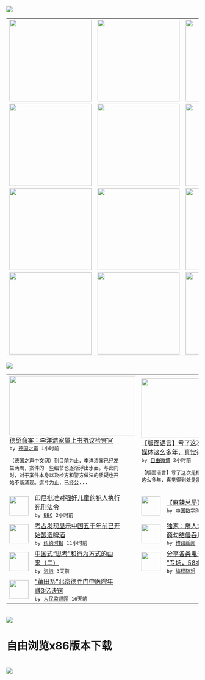 

<a href="https://github.com/greatfire/z/raw/master/FreeBrowser.apk"><img src="https://raw.githubusercontent.com/greatfire/wiki/master/x/header.png" /></a><table><tr><td width="262" align="center" valign="center"><a href="https://github.com/greatfire/wiki/wiki/nyt" title="纽约时报中文网 国际纵览"><img src="https://raw.githubusercontent.com/greatfire/wiki/master/x/nyt_flag.png" width="215"/></a></td><td width="262" align="center" valign="center"><a href="https://github.com/greatfire/wiki/wiki/dw" title=""><img src="https://raw.githubusercontent.com/greatfire/wiki/master/x/dw_flag.png" width="215"/></a></td><td width="262" align="center" valign="center"><a href="https://github.com/greatfire/wiki/wiki/rmjd" title=""><img src="https://raw.githubusercontent.com/greatfire/wiki/master/x/rmjd_flag.png" width="215"/></a></td></tr><tr><td width="262" align="center" valign="center"><a href="https://github.com/paopaonetizen/website" title="泡泡 - 未经审查的互联网信息"><img src="https://raw.githubusercontent.com/greatfire/wiki/master/x/pp_flag.png" width="215"/></a></td><td width="262" align="center" valign="center"><a href="https://github.com/getlantern/mirror" title="以及自由微博和GreatFire.org官方中文论坛"><img src="https://raw.githubusercontent.com/greatfire/wiki/master/x/lantern_flag.png" width="215"/></a></td><td width="262" align="center" valign="center"><a href="https://github.com/cdtmirrors/m/" title=""><img src="https://raw.githubusercontent.com/greatfire/wiki/master/x/cdt_flag.png" width="215"/></a></td></tr><tr><td width="262" align="center" valign="center"><a href="https://github.com/program-think/blog" title="编程随想的博客"><img src="https://raw.githubusercontent.com/greatfire/wiki/master/x/pt_flag.png" width="215"/></a></td><td width="262" align="center" valign="center"><a href="https://github.com/greatfire/wiki/wiki/bbc" title=""><img src="https://raw.githubusercontent.com/greatfire/wiki/master/x/bbc_flag.png" width="215"/></a></td><td width="262" align="center" valign="center"><a href="https://github.com/freeweibo/s" title="自由微博 - 匿名和不受屏蔽的新浪微博搜索"><img src="https://raw.githubusercontent.com/greatfire/wiki/master/x/fw_flag.png" width="215"/></a></td></tr><tr><td width="262" align="center" valign="center"><a href="https://github.com/greatfire/wiki/wiki/google" title=""><img src="https://raw.githubusercontent.com/greatfire/wiki/master/x/google_flag.png" width="215"/></a></td><td width="262" align="center" valign="center"><a href="https://github.com/bxnews/boxun" title=""><img src="https://raw.githubusercontent.com/greatfire/wiki/master/x/bx_flag.png" width="215"/></a></td><td width="262" align="center" valign="center"><a href="https://github.com/greatfire/wiki/wiki/open-source" title="欢迎访问GreatFire.org开发者项目网站"><img src="https://raw.githubusercontent.com/greatfire/wiki/master/x/open-source_flag.png" width="215"/></a></td></tr></table><img src="https://raw.githubusercontent.com/greatfire/wiki/master/x/newsfeed text.png" /><table cols="4"><tr><td colspan="2" width="380"><a href="http://dw.com/p/1IumO?maca=chi-GK-text-greatfire-all-chinese-15625-xml-mrss"><img src="http://www.dw.com/image/0,,19257193_302,00.jpg" width="330" height="156"/></a></br><a href="http://dw.com/p/1IumO?maca=chi-GK-text-greatfire-all-chinese-15625-xml-mrss">德绍命案：李洋洁家属上书抗议检察官</a></br><kbd> by <a href="http://dw.de">德国之声</a> 1小时前 </kbd></br><pre>（德国之声中文网）到目前为止，李洋洁案已经发<br/>生两周，案件的一些细节也逐渐浮出水面。与此同<br/>时，对于案件本身以及检方和警方做法的质疑也开<br/>始不断涌现。迄今为止，已经公...</pre></td><td colspan="2" width="380"><a href="https://freeweibo.com/weibo/3979467019876845"><img src="http://ww3.sinaimg.cn/large/5d0b33degw1f490jox3emj20jk0rsadw.jpg" width="330" height="156"/></a></br><a href="https://freeweibo.com/weibo/3979467019876845">【版面语言】亏了这次是杨绛和一些厅官。干<br/>媒体这么多年，真觉得…</a></br><kbd> by <a href="https://freeweibo.com/">自由微博</a> 2小时前 </kbd></br><pre>【版面语言】亏了这次是杨绛和一些厅官。干媒体<br/>这么多年，真觉得到处是雷啊！</pre></td></tr><tr><td><img src="http://a.files.bbci.co.uk/worldservice/live/assets/images/2015/11/28/151128084720_indonesia_widodo_144x81_gettyimages_nocredit.jpg" width="50" height="50"/></td><td width="280"><a href="http://www.bbc.com/zhongwen/simp/world/2016/05/160526_indonesia_child_law">印尼批准对强奸儿童的犯人执行<br/>死刑法令</a></br><kbd> by <a href="http://www.bbc.co.uk/zhongwen/simp">BBC</a> 2小时前 </kbd></td><td><img src="http://i0.wp.com/chinadigitaltimes.net/chinese/files/2016/05/CjV5twcVEAAUkja.jpg?resize=596%2C483" width="50" height="50"/></td><td width="280"><a href="http://feedproxy.google.com/~r/chinadigitaltimes/IyPt/~3/6y8erJhA1D4/">【麻辣总局】蜥大大让蛤蛤闭嘴</a></br><kbd> by <a href="http://chinadigitaltimes.net/chinese/">中国数字时代</a> 6小时前 </kbd></td></tr><tr><td><img src="https://static01.nyt.com/images/2016/05/26/world/26chinabeer/26chinabeer-articleLarge.jpg" width="50" height="50"/></td><td width="280"><a href="https://d7odklm2qes9e.cloudfront.net/culture/20160526/t26chinabeer/">考古发现显示中国五千年前已开<br/>始酿造啤酒</a></br><kbd> by <a href="http://m.cn.nytimes.com/">纽约时报</a> 11小时前 </kbd></td><td><img src="http://www.boxun.com/news/images/2016/05/201605262048china1.jpg" width="50" height="50"/></td><td width="280"><a href="http://www.boxun.com/news/gb/china/2016/05/201605262048.shtml">独家：爆人大代表巨富王文良官<br/>商勾结侵吞丹东港</a></br><kbd> by <a href="http://www.boxun.com">博讯新闻</a> 1天前 </kbd></td></tr><tr><td><img src="https://raw.githubusercontent.com/greatfire/wiki/master/x/pp_logo.png" width="50" height="50"/></td><td width="280"><a href="https://pao-pao.net/article/699">中国式“思考”和行为方式的由<br/>来（二）</a></br><kbd> by <a href="https://pao-pao.net">泡泡</a> 3天前 </kbd></td><td><img src="https://raw.githubusercontent.com/greatfire/wiki/master/x/pt_logo.png" width="50" height="50"/></td><td width="280"><a href="http://feedproxy.google.com/~r/programthink/~3/gW7pAXwOLyA/share-books.html">分享各类电子书（“TXT格式<br/>”专场，58本）</a></br><kbd> by <a href="http://program-think.blogspot.com">编程随想</a> 6天前 </kbd></td></tr><tr><td><img src="http://www.rmjdw.com/uploads/160510/3-1605102102421C.jpg" width="50" height="50"/></td><td width="280"><a href="http://www.rmjdw.com//tebiebaodao/20160510/15526.html">“莆田系”北京德胜门中医院年<br/>赚3亿诀窍 </a></br><kbd> by <a href="http://www.rmjdw.com/">人民监督网</a> 16天前 </kbd></td></table></br><a href="https://github.com/greatfire/z/raw/master/FreeBrowser.apk"><img src="https://raw.githubusercontent.com/greatfire/wiki/master/x/download app.png" /></a><h1>自由浏览x86版本下载<h1><a href="https://github.com/greatfire/z/raw/master/FreeBrowser-x86.apk"><img src="https://raw.githubusercontent.com/greatfire/images/master/fb86.qr.png" /></a>